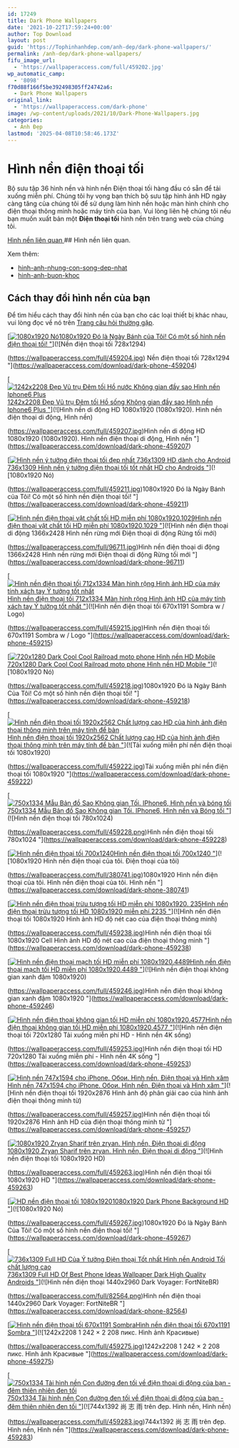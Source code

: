 ```yaml
---
id: 17249
title: Dark Phone Wallpapers
date: '2021-10-22T17:59:24+00:00'
author: Top Download
layout: post
guid: 'https://Tophinhanhdep.com/anh-dep/dark-phone-wallpapers/'
permalink: /anh-dep/dark-phone-wallpapers/
fifu_image_url:
  - 'https://wallpaperaccess.com/full/459202.jpg'
wp_automatic_camp:
  - '8098'
f70d88f166f5be392498305ff24742a6:
  - Dark Phone Wallpapers
original_link:
  - 'https://wallpaperaccess.com/dark-phone'
image: /wp-content/uploads/2021/10/Dark-Phone-Wallpapers.jpg
categories:
  - Ảnh Đẹp
lastmod: '2025-04-08T10:58:46.173Z'
---
```

# Hình nền điện thoại tối

Bộ sưu tập 36 hình nền và hình nền Điện thoại tối hàng đầu có sẵn để tải xuống miễn phí. Chúng tôi hy vọng bạn thích bộ sưu tập hình ảnh HD ngày càng tăng của chúng tôi để sử dụng làm hình nền hoặc màn hình chính cho điện thoại thông minh hoặc máy tính của bạn. Vui lòng liên hệ chúng tôi nếu bạn muốn xuất bản một **Điện thoại tối** hình nền trên trang web của chúng tôi.

[Hình nền liên quan ](#related) ## Hình nền liên quan.

   
 Xem thêm:

   
- [hinh-anh-nhung-con-song-dep-nhat](https://tophinhanhdep.com/hinh-nen-dep/hinh-anh-nhung-con-song-dep-nhat/)
- [hinh-anh-buon-khoc](https://tophinhanhdep.com/hinh-anh-buon/hinh-anh-buon-khoc/)

## Cách thay đổi hình nền của bạn

Để tìm hiểu cách thay đổi hình nền của bạn cho các loại thiết bị khác nhau, vui lòng đọc về nó trên [Trang câu hỏi thường gặp](https://tophinhanhdep.com/faq/).

  
[[![1080x1920 Nó](https://wallpaperaccess.com/full/459202.jpg)1080x1920 Đó là Ngày Bánh của Tôi! Có một số hình nền điện thoại tối! "](https://wallpaperaccess.com/download/dark-phone-459202)](![Nền điện thoại tối 728x1294)

(https://wallpaperaccess.com/full/459204.jpg) Nền điện thoại tối 728x1294 "](https://wallpaperaccess.com/download/dark-phone-459204)

[[![1242x2208 Đẹp Vũ trụ Đêm tối Hồ nước Không gian đầy sao Hình nền Iphone6 ​​Plus](https://wallpaperaccess.com/full/95269.jpg)1242x2208 Đẹp Vũ trụ Đêm tối Hồ sống Không gian đầy sao Hình nền Iphone6 ​​Plus "](https://wallpaperaccess.com/download/dark-phone-95269)](![Hình nền di động HD 1080x1920 (1080x1920).  Hình nền điện thoại di động, Hình nền)

(https://wallpaperaccess.com/full/459207.jpg)Hình nền di động HD 1080x1920 (1080x1920). Hình nền điện thoại di động, Hình nền "](https://wallpaperaccess.com/download/dark-phone-459207)

[[![Hình nền ý tưởng điện thoại tối đẹp nhất 736x1309 HD dành cho Android](https://wallpaperaccess.com/full/459208.jpg)736x1309 Hình nền ý tưởng điện thoại tối tốt nhất HD cho Androids "](https://wallpaperaccess.com/download/dark-phone-459208)](![1080x1920 Nó)

(https://wallpaperaccess.com/full/459211.jpg)1080x1920 Đó là Ngày Bánh của Tôi! Có một số hình nền điện thoại tối! "](https://wallpaperaccess.com/download/dark-phone-459211)

[[![Hình nền điện thoại vật chất tối HD miễn phí 1080x1920.1029](https://wallpaperaccess.com/full/459212.jpg)Hình nền điện thoại vật chất tối HD miễn phí 1080x1920.1029 "](https://wallpaperaccess.com/download/dark-phone-459212)](![Hình nền điện thoại di động 1366x2428 Hình nền rừng mới Điện thoại di động Rừng tối mới)

(https://wallpaperaccess.com/full/96711.jpg)Hình nền điện thoại di động 1366x2428 Hình nền rừng mới Điện thoại di động Rừng tối mới "](https://wallpaperaccess.com/download/dark-phone-96711)

[[![Hình nền điện thoại tối 712x1334 Màn hình rộng Hình ảnh HD của máy tính xách tay Ý tưởng tốt nhất](https://wallpaperaccess.com/full/459214.jpg)Hình nền điện thoại tối 712x1334 Màn hình rộng Hình ảnh HD của máy tính xách tay Ý tưởng tốt nhất "](https://wallpaperaccess.com/download/dark-phone-459214)](![Hình nền điện thoại tối 670x1191 Sombra w / Logo)

(https://wallpaperaccess.com/full/459215.jpg)Hình nền điện thoại tối 670x1191 Sombra w / Logo "](https://wallpaperaccess.com/download/dark-phone-459215)

[[![720x1280 Dark Cool Cool Railroad moto phone Hình nền HD Mobile](https://wallpaperaccess.com/full/128369.jpg)720x1280 Dark Cool Cool Railroad moto phone Hình nền HD Mobile "](https://wallpaperaccess.com/download/dark-phone-128369)](![1080x1920 Nó)

(https://wallpaperaccess.com/full/459218.jpg)1080x1920 Đó là Ngày Bánh Của Tôi! Có một số hình nền điện thoại tối! "](https://wallpaperaccess.com/download/dark-phone-459218)

[[![Hình nền điện thoại tối 1920x2562 Chất lượng cao HD của hình ảnh điện thoại thông minh trên máy tính để bàn](https://wallpaperaccess.com/full/459219.jpg)Hình nền điện thoại tối 1920x2562 Chất lượng cao HD của hình ảnh điện thoại thông minh trên máy tính để bàn "](https://wallpaperaccess.com/download/dark-phone-459219)](![Tải xuống miễn phí nền điện thoại tối 1080x1920)

(https://wallpaperaccess.com/full/459222.jpg)Tải xuống miễn phí nền điện thoại tối 1080x1920 "](https://wallpaperaccess.com/download/dark-phone-459222)

[[![750x1334 Mẫu Bản đồ Sao Không gian Tối.  IPhone6, Hình nền và bóng tối](https://wallpaperaccess.com/full/459225.jpg)750x1334 Mẫu Bản đồ Sao Không gian Tối. IPhone6, Hình nền và Bóng tối "](https://wallpaperaccess.com/download/dark-phone-459225)](![Hình nền điện thoại tối 780x1024)

(https://wallpaperaccess.com/full/459228.png)Hình nền điện thoại tối 780x1024 "](https://wallpaperaccess.com/download/dark-phone-459228)

[[![Hình nền điện thoại tối 700x1240](https://wallpaperaccess.com/full/459234.jpg)Hình nền điện thoại tối 700x1240 "](https://wallpaperaccess.com/download/dark-phone-459234)](![1080x1920 Hình nền điện thoại của tôi.  Điện thoại của tôi)

(https://wallpaperaccess.com/full/380741.jpg)1080x1920 Hình nền điện thoại của tôi. Hình nền điện thoại của tôi. Hình nền "](https://wallpaperaccess.com/download/dark-phone-380741)

[[![Hình nền điện thoại trừu tượng tối HD miễn phí 1080x1920. 235](https://wallpaperaccess.com/full/126353.jpg)Hình nền điện thoại trừu tượng tối HD 1080x1920 miễn phí.2235 "](https://wallpaperaccess.com/download/dark-phone-126353)](![Hình nền điện thoại tối 1080x1920 Hình ảnh HD độ nét cao của điện thoại thông minh)

(https://wallpaperaccess.com/full/459238.jpg)Hình nền điện thoại tối 1080x1920 Cell Hình ảnh HD độ nét cao của điện thoại thông minh "](https://wallpaperaccess.com/download/dark-phone-459238)

[[![Hình nền điện thoại mạch tối HD miễn phí 1080x1920.4489](https://wallpaperaccess.com/full/269727.jpg)Hình nền điện thoại mạch tối HD miễn phí 1080x1920.4489 "](https://wallpaperaccess.com/download/dark-phone-269727)](![Hình nền điện thoại không gian xanh đậm 1080x1920)

(https://wallpaperaccess.com/full/459246.jpg)Hình nền điện thoại không gian xanh đậm 1080x1920 "](https://wallpaperaccess.com/download/dark-phone-459246)

[[![Hình nền điện thoại không gian tối HD miễn phí 1080x1920.4577](https://wallpaperaccess.com/full/417954.jpg)Hình nền điện thoại không gian tối HD miễn phí 1080x1920.4577 "](https://wallpaperaccess.com/download/dark-phone-417954)](![Hình nền điện thoại tối 720x1280 Tải xuống miễn phí HD - Hình nền 4K sống)

(https://wallpaperaccess.com/full/459253.jpg)Hình nền điện thoại tối HD 720x1280 Tải xuống miễn phí - Hình nền 4K sống "](https://wallpaperaccess.com/download/dark-phone-459253)

[[![Hình nền 747x1594 cho iPhone.  Обои.  Hình nền, Điện thoại và Hình xăm](https://wallpaperaccess.com/full/215255.jpg)Hình nền 747x1594 cho iPhone. Обои. Hình nền, Điện thoại và Hình xăm "](https://wallpaperaccess.com/download/dark-phone-215255)](![Hình nền điện thoại tối 1920x2876 Hình ảnh độ phân giải cao của hình ảnh điện thoại thông minh từ)

(https://wallpaperaccess.com/full/459257.jpg)Hình nền điện thoại tối 1920x2876 Hình ảnh HD của điện thoại thông minh từ "](https://wallpaperaccess.com/download/dark-phone-459257)

[[![1080x1920 Zryan Sharif trên zryan.  Hình nền, Điện thoại di động](https://wallpaperaccess.com/full/459261.jpg)1080x1920 Zryan Sharif trên zryan. Hình nền, Điện thoại di động "](https://wallpaperaccess.com/download/dark-phone-459261)](![Hình nền điện thoại tối 1080x1920 HD)

(https://wallpaperaccess.com/full/459263.jpg)Hình nền điện thoại tối 1080x1920 HD "](https://wallpaperaccess.com/download/dark-phone-459263)

[[![HD nền điện thoại tối 1080x1920](https://wallpaperaccess.com/full/459264.jpg)1080x1920 Dark Phone Background HD "](https://wallpaperaccess.com/download/dark-phone-459264)](![1080x1920 Nó)

(https://wallpaperaccess.com/full/459267.jpg)1080x1920 Đó là Ngày Bánh Của Tôi! Có một số hình nền điện thoại tối! "](https://wallpaperaccess.com/download/dark-phone-459267)

[[![736x1309 Full HD Của Ý tưởng Điện thoại Tốt nhất Hình nền Android Tối chất lượng cao](https://wallpaperaccess.com/full/57162.jpg)736x1309 Full HD Of Best Phone Ideas Wallpaper Dark High Quality Androids "](https://wallpaperaccess.com/download/dark-phone-57162)](![Hình nền điện thoại 1440x2960 ​​Dark Voyager: FortNiteBR)

(https://wallpaperaccess.com/full/82564.png)Hình nền điện thoại 1440x2960 ​​Dark Voyager: FortNiteBR "](https://wallpaperaccess.com/download/dark-phone-82564)

[[![Hình nền điện thoại tối 670x1191 Sombra](https://wallpaperaccess.com/full/459272.jpg)Hình nền điện thoại tối 670x1191 Sombra "](https://wallpaperaccess.com/download/dark-phone-459272)](![1242x2208 1 242 × 2 208 пикс.  Hình ảnh Красивые)

(https://wallpaperaccess.com/full/459275.jpg)1242x2208 1 242 × 2 208 пикс. Hình ảnh Красивые "](https://wallpaperaccess.com/download/dark-phone-459275)

[[![750x1334 Tải hình nền Con đường đen tối về điện thoại di động của bạn - đêm thiên nhiên đen tối](https://wallpaperaccess.com/full/459276.jpg)750x1334 Tải hình nền Con đường đen tối về điện thoại di động của bạn - đêm thiên nhiên đen tối "](https://wallpaperaccess.com/download/dark-phone-459276)](![744x1392 尚 志 雨 trên đẹp.  Hình nền, Hình nền)

(https://wallpaperaccess.com/full/459283.jpg)744x1392 尚 志 雨 trên đẹp. Hình nền, Hình nền "](https://wallpaperaccess.com/download/dark-phone-459283)

